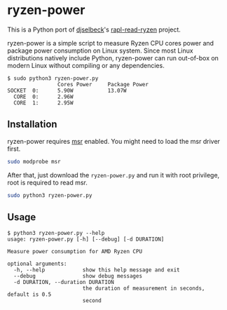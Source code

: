 # ryzen-power

This is a Python port of [djselbeck](https://github.com/djselbeck)'s 
[rapl-read-ryzen](https://github.com/djselbeck/rapl-read-ryzen) project.

ryzen-power is a simple script to measure Ryzen CPU cores power and package 
power consumption on Linux system. Since most Linux distributions natively 
include Python, ryzen-power can run out-of-box on modern Linux without compiling
or any dependencies.

```
$ sudo python3 ryzen-power.py
                Cores Power     Package Power
SOCKET  0:      5.90W           13.07W
  CORE  0:      2.96W
  CORE  1:      2.95W
```

## Installation

ryzen-power requires [msr](https://manpages.debian.org/buster/manpages/msr.4.en.html)
enabled. You might need to load the msr driver first.

```bash
sudo modprobe msr
```

After that, just download the `ryzen-power.py` and run it with root privilege,
root is required to read msr.

```bash
sudo python3 ryzen-power.py
```

## Usage

```
$ python3 ryzen-power.py --help
usage: ryzen-power.py [-h] [--debug] [-d DURATION]

Measure power consumption for AMD Ryzen CPU

optional arguments:
  -h, --help            show this help message and exit
  --debug               show debug messages
  -d DURATION, --duration DURATION
                        the duration of measurement in seconds, default is 0.5
                        second
```